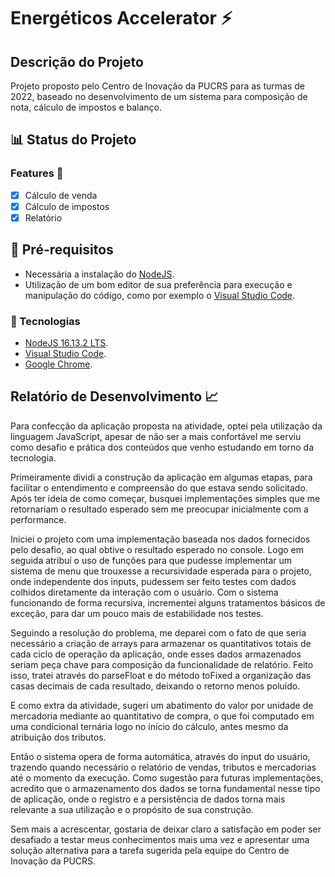 # Energéticos Accelerator :zap:

## Descrição do Projeto
Projeto proposto pelo Centro de Inovação da PUCRS para as turmas de 2022, baseado no desenvolvimento de um sistema para composição de nota, cálculo de impostos e balanço.

## :bar_chart: Status do Projeto

### Features :game_die:
- [x] Cálculo de venda
- [x] Cálculo de impostos
- [x] Relatório

## :memo: Pré-requisitos
* Necessária a instalação do [NodeJS](https://nodejs.org/).
* Utilização de um bom editor de sua preferência para execução e manipulação do código, como por exemplo o [Visual Studio Code](https://code.visualstudio.com/).

### :rocket: Tecnologias
- [NodeJS 16.13.2 LTS](https://nodejs.org/).
- [Visual Studio Code](https://code.visualstudio.com/).
- [Google Chrome](https://chromeenterprise.google/).

## Relatório de Desenvolvimento :chart_with_upwards_trend:
Para confecção da aplicação proposta na atividade, optei pela utilização da linguagem JavaScript, apesar de não ser a mais confortável me serviu como desafio e prática 
dos conteúdos que venho estudando em torno da tecnologia.

Primeiramente dividi a construção da aplicação em algumas etapas, para facilitar o entendimento e compreensão do que estava sendo solicitado. Após ter ideia de como começar,
busquei implementações simples que me retornariam o resultado esperado sem me preocupar inicialmente com a performance.

Iniciei o projeto com uma implementação baseada nos dados fornecidos pelo desafio, ao qual obtive o resultado esperado no console. Logo em seguida atribuí o uso de funções
para que pudesse implementar um sistema de menu que trouxesse a recursividade esperada para o projeto, onde independente dos inputs, pudessem ser feito testes com dados 
colhidos diretamente da interação com o usuário. Com o sistema funcionando de forma recursiva, incrementei alguns tratamentos básicos de exceção, para dar um pouco mais de
estabilidade nos testes.

Seguindo a resolução do problema, me deparei com o fato de que seria necessário a criação de arrays para armazenar os quantitativos totais de cada ciclo de operação da
aplicação, onde esses dados armazenados seriam peça chave para composição da funcionalidade de relatório. Feito isso, tratei através do parseFloat e do método toFixed a 
organização das casas decimais de cada resultado, deixando o retorno menos poluído.

E como extra da atividade, sugeri um abatimento do valor por unidade de mercadoria mediante ao quantitativo de compra, o que foi computado em uma condicional ternária logo 
no início do cálculo, antes mesmo da atribuição dos tributos.

Então o sistema opera de forma automática, através do input do usuário, trazendo quando necessário o relatório de vendas, tributos e mercadorias até o momento da execução.
Como sugestão para futuras implementações, acredito que o armazenamento dos dados se torna fundamental nesse tipo de aplicação, onde o registro e a persistência de dados
torna mais relevante a sua utilização e o propósito de sua construção.

Sem mais a acrescentar, gostaria de deixar claro a satisfação em poder ser desafiado a testar meus conhecimentos mais uma vez e apresentar uma solução alternativa para a
tarefa sugerida pela equipe do Centro de Inovação da PUCRS.
